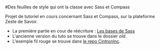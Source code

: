 #Des feuilles de style qui ont la classe avec Sass et Compass

Projet de tutoriel en cours concernant Sass et Compass, sur la plateforme Zeste de Savoir.

- La première partie en cour de réécriture : [Les bases de Sass](https://github.com/Matouche/tuto-sass/blob/master/les-bases-de-sass.md)
- L'ancienne version du tuto se trouve dans le dossier *old*.
- L'exemple fil rouge se trouve dans [le repo CintronInc](https://github.com/Matouche/CitronInc).
